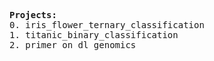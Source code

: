 <pre><b>Projects:</b>
0. iris_flower_ternary_classification
1. titanic_binary_classification
2. primer_on_dl_genomics
</pre>
